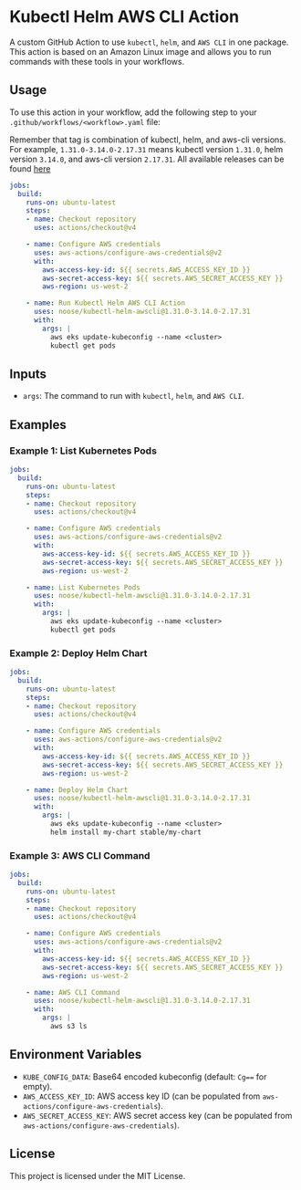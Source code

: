 # Kubectl Helm AWS CLI Action

A custom GitHub Action to use `kubectl`, `helm`, and `AWS CLI` in one package. This action is based on an Amazon Linux image and allows you to run commands with these tools in your workflows.

## Usage

To use this action in your workflow, add the following step to your `.github/workflows/<workflow>.yaml` file:

Remember that tag is combination of kubectl, helm, and aws-cli versions. For example, `1.31.0-3.14.0-2.17.31` means kubectl version `1.31.0`, helm version `3.14.0`, and aws-cli version `2.17.31`.
All available releases can be found [here](https://github.com/noose/kubectl-helm-awscli/releases)

```yaml
jobs:
  build:
    runs-on: ubuntu-latest
    steps:
    - name: Checkout repository
      uses: actions/checkout@v4

    - name: Configure AWS credentials
      uses: aws-actions/configure-aws-credentials@v2
      with:
        aws-access-key-id: ${{ secrets.AWS_ACCESS_KEY_ID }}
        aws-secret-access-key: ${{ secrets.AWS_SECRET_ACCESS_KEY }}
        aws-region: us-west-2

    - name: Run Kubectl Helm AWS CLI Action
      uses: noose/kubectl-helm-awscli@1.31.0-3.14.0-2.17.31
      with:
        args: |
          aws eks update-kubeconfig --name <cluster>
          kubectl get pods
```

## Inputs

- `args`: The command to run with `kubectl`, `helm`, and `AWS CLI`.

## Examples

### Example 1: List Kubernetes Pods

```yaml
jobs:
  build:
    runs-on: ubuntu-latest
    steps:
    - name: Checkout repository
      uses: actions/checkout@v4

    - name: Configure AWS credentials
      uses: aws-actions/configure-aws-credentials@v2
      with:
        aws-access-key-id: ${{ secrets.AWS_ACCESS_KEY_ID }}
        aws-secret-access-key: ${{ secrets.AWS_SECRET_ACCESS_KEY }}
        aws-region: us-west-2

    - name: List Kubernetes Pods
      uses: noose/kubectl-helm-awscli@1.31.0-3.14.0-2.17.31
      with:
        args: |
          aws eks update-kubeconfig --name <cluster>
          kubectl get pods
```

### Example 2: Deploy Helm Chart

```yaml
jobs:
  build:
    runs-on: ubuntu-latest
    steps:
    - name: Checkout repository
      uses: actions/checkout@v4

    - name: Configure AWS credentials
      uses: aws-actions/configure-aws-credentials@v2
      with:
        aws-access-key-id: ${{ secrets.AWS_ACCESS_KEY_ID }}
        aws-secret-access-key: ${{ secrets.AWS_SECRET_ACCESS_KEY }}
        aws-region: us-west-2

    - name: Deploy Helm Chart
      uses: noose/kubectl-helm-awscli@1.31.0-3.14.0-2.17.31
      with:
        args: |
          aws eks update-kubeconfig --name <cluster>
          helm install my-chart stable/my-chart
```

### Example 3: AWS CLI Command

```yaml
jobs:
  build:
    runs-on: ubuntu-latest
    steps:
    - name: Checkout repository
      uses: actions/checkout@v4

    - name: Configure AWS credentials
      uses: aws-actions/configure-aws-credentials@v2
      with:
        aws-access-key-id: ${{ secrets.AWS_ACCESS_KEY_ID }}
        aws-secret-access-key: ${{ secrets.AWS_SECRET_ACCESS_KEY }}
        aws-region: us-west-2

    - name: AWS CLI Command
      uses: noose/kubectl-helm-awscli@1.31.0-3.14.0-2.17.31
      with:
        args: |
          aws s3 ls
```

## Environment Variables

- `KUBE_CONFIG_DATA`: Base64 encoded kubeconfig (default: `Cg==` for empty).
- `AWS_ACCESS_KEY_ID`: AWS access key ID (can be populated from `aws-actions/configure-aws-credentials`).
- `AWS_SECRET_ACCESS_KEY`: AWS secret access key (can be populated from `aws-actions/configure-aws-credentials`).

## License

This project is licensed under the MIT License.
